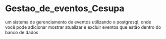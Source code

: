 # Gestao_de_eventos_Cesupa
um sistema de gerenciamento de eventos utilizando o postgresql, onde você pode adicionar mostrar atualizar e excluir eventos que estão dentro do banco de dados
